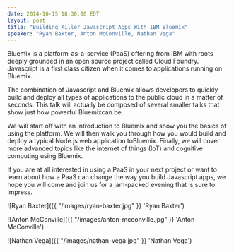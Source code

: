 ```yaml
---
date: 2014-10-15 18:30:00 EDT
layout: post
title: "Building Killer Javascript Apps With IBM Bluemix"
speaker: "Ryan Baxter, Anton McConville, Nathan Vega"
---
```


Bluemix is a platform-as-a-service (PaaS) offering from IBM with roots deeply grounded in an open source project called Cloud Foundry. Javascript is a first class citizen when it comes to applications running on Bluemix.

The combination of Javascript and Bluemix allows developers to quickly build and deploy all types of applications to the public cloud in a matter of seconds. This talk will actually be composed of several smaller talks that show just how powerful Bluemixcan be.

We will start off with an introduction to Bluemix and show you the basics of using the platform. We will then walk you through how you would build and deploy a typical Node.js web application toBluemix. Finally, we will cover more advanced topics like the internet of things (IoT) and cognitive computing using Bluemix.

If you are at all interested in using a PaaS in your next project or want to learn about how a PaaS can change the way you build Javascript apps, we hope you will come and join us for a jam-packed evening that is sure to impress.

![Ryan Baxter]({{ "/images/ryan-baxter.jpg" }} 'Ryan Baxter')

![Anton McConville]({{ "/images/anton-mcconville.jpg" }} 'Anton McConville')

![Nathan Vega]({{ "/images/nathan-vega.jpg" }} 'Nathan Vega')
